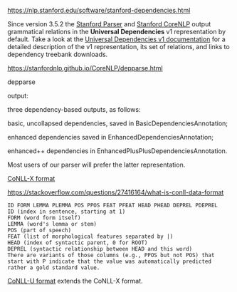https://nlp.stanford.edu/software/stanford-dependencies.html

Since version 3.5.2 the [Stanford Parser](http://nlp.stanford.edu/software/lex-parser.html) and [Stanford CoreNLP](http://nlp.stanford.edu/software/corenlp.html) output grammatical relations in the **Universal Dependencies** v1 representation by default. Take a look at the [Universal Dependencies v1 documentation](http://universaldependencies.org/docsv1/) for a detailed description of the v1 representation, its set of relations, and links to dependency treebank downloads. 





https://stanfordnlp.github.io/CoreNLP/depparse.html

depparse

output:

three dependency-based outputs, as follows: 

basic, uncollapsed dependencies, saved in BasicDependenciesAnnotation; 

enhanced dependencies saved in EnhancedDependenciesAnnotation; 

enhanced++ dependencies in EnhancedPlusPlusDependenciesAnnotation. 

Most users of our parser will prefer the latter representation.







[CoNLL-X format](http://ilk.uvt.nl/conll/#dataformat) 

https://stackoverflow.com/questions/27416164/what-is-conll-data-format

```
ID FORM LEMMA PLEMMA POS PPOS FEAT PFEAT HEAD PHEAD DEPREL PDEPREL
ID (index in sentence, starting at 1)
FORM (word form itself)
LEMMA (word's lemma or stem)
POS (part of speech)
FEAT (list of morphological features separated by |)
HEAD (index of syntactic parent, 0 for ROOT)
DEPREL (syntactic relationship between HEAD and this word)
There are variants of those columns (e.g., PPOS but not POS) that start with P indicate that the value was automatically predicted rather a gold standard value.
```

 [CoNLL-U format](http://universaldependencies.github.io/docs/format.html)  extends the CoNLL-X format.